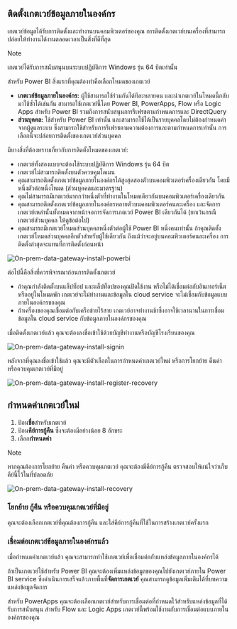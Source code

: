 ## <a name="install-the-on-premises-data-gateway"></a>ติดตั้งเกตเวย์ข้อมูลภายในองค์กร
เกตเวย์ข้อมูลได้รับการติดตั้งและทำงานบนคอมพิวเตอร์ของคุณ การติดตั้งเกตเวย์บนเครื่องที่สามารถปล่อยให้ทำงานได้งานตลอดเวลาเป็นสิ่งที่ดีที่สุด

> [!NOTE]
> เกตเวย์ได้รับการสนับสนุนบนระบบปฏิบัติการ Windows รุ่น 64 บิตเท่านั้น
> 
> 

สำหรับ Power BI สิ่งแรกที่คุณต้องทำคือเลือกโหมดของเกตเวย์

* **เกตเวย์ข้อมูลภายในองค์กร:** ผู้ใช้สามารถใช้ร่วมกันได้ทีละหลายคน และนำเกตเวย์ในโหมดนี้กลับมาใช้ซ้ำได้เช่นกัน สามารถใช้เกตเวย์นี้โดย Power BI, PowerApps, Flow หรือ Logic Apps สำหรับ Power BI รวมถึงการสนับสนุนการรีเฟรชตามกำหนดการและ DirectQuery
* **ส่วนบุคคล:** ใช้สำหรับ Power BI เท่านั้น และสามารถใช้ได้เป็นรายบุคคลโดยไม่ต้องกำหนดค่าจากผู้ดูแลระบบ ซึ่งสามารถใช้สำหรับการรีเฟรชตามความต้องการและตามกำหนดการเท่านั้น การเลือกนี้จะปล่อยการติดตั้งของเกตเวย์ส่วนบุคคล

มีบางสิ่งที่ต้องทราบเกี่ยวกับการติดตั้งโหมดของเกตเวย์:

* เกตเวย์ทั้งสองแบบจะต้องใช้ระบบปฏิบัติการ Windows รุ่น 64 บิต
* เกตเวย์ไม่สามารถติดตั้งบนตัวควบคุมโดเมน
* คุณสามารถติดตั้งเกตเวย์ข้อมูลภายในองค์กรได้สูงสุดสองตัวบนคอมพิวเตอร์เครื่องเดียวกัน โดยมีหนึ่งตัวต่อหนึ่งโหมด (ส่วนบุคคลและมาตรฐาน) 
* คุณไม่สามารถมีเกตเวย์มากกว่าหนึ่งตัวที่ทำงานในโหมดเดียวกันบนคอมพิวเตอร์เครื่องเดียวกัน
* คุณสามารถติดตั้งเกตเวย์ข้อมูลภายในองค์กรหลายตัวบนคอมพิวเตอร์คนละเครื่อง และจัดการเกตเวย์เหล่านั้นทั้งหมดจากหน้าจอการจัดการเกตเวย์ Power BI เดียวกันได้ (ยกเว้นกรณีเกตเวย์ส่วนบุคคล ให้ดูข้อต่อไป)
* คุณสามารถมีเกตเวย์โหมดส่วนบุคคลหนึ่งตัวต่อผู้ใช้ Power BI หนึ่งคนเท่านั้น ถ้าคุณติดตั้งเกตเวย์โหมดส่วนบุคคลอีกตัวสำหรับผู้ใช้เดียวกัน ถึงแม้ว่าจะอยู่บนคอมพิวเตอร์คนละเครื่อง การติดตั้งล่าสุดจะแทนที่การติดตั้งก่อนหน้า

![On-prem-data-gateway-install-powerbi](./media/gateway-onprem-install-include/on-prem-data-gateway-install-powerbi.png)

ต่อไปนี้คือสิ่งที่ควรพิจารณาก่อนการติดตั้งเกตเวย์

* ถ้าคุณกำลังติดตั้งบนแล็ปท็อป และแล็ปท็อปของคุณปิดใช้งาน หรือไม่ได้เชื่อมต่อกับอินเทอร์เน็ต หรืออยู่ในโหมดพัก เกตเวย์จะไม่ทำงานและข้อมูลใน cloud service จะไม่เชื่อมกับข้อมูลแบบภายในองค์กรของคุณ
* ถ้าเครื่องของคุณเชื่อมต่อกับเครือข่ายไร้สาย เกตเวย์อาจทำงานช้าซึ่งอาจใช้เวลานานในการเชื่อมข้อมูลใน cloud service กับข้อมูลภายในองค์กรของคุณ

เมื่อติดตั้งเกตเวย์แล้ว คุณจะต้องลงชื่อเข้าใช้ด้วยบัญชีทำงานหรือบัญชีโรงเรียนของคุณ

![On-prem-data-gateway-install-signin](./media/gateway-onprem-install-include/on-prem-data-gateway-install-signin.png)

หลังจากที่คุณลงชื่อเข้าใช้แล้ว คุณจะมีตัวเลือกในการกำหนดค่าเกตเวย์ใหม่ หรือการโยกย้าย คืนค่า หรือควบคุมเกตเวย์ที่มีอยู่

![On-prem-data-gateway-install-register-recovery](./media/gateway-onprem-install-include/on-prem-data-gateway-install-register-recovery.png)

## <a name="configure-a-new-gateway"></a>กำหนดค่าเกตเวย์ใหม่
1. ป้อน**ชื่อ**สำหรับเกตเวย์
2. ป้อน**คีย์การกู้คืน** ซึ่งจะต้องมีอย่างน้อย 8 อักขระ
3. เลือก**กำหนดค่า**

> [!NOTE]
> หากคุณต้องการโยกย้าย คืนค่า หรือควบคุมเกตเวย์ คุณจะต้องมีคีย์การกู้คืน ตรวจสอบให้แน่ใจว่าเก็บคีย์นี้ไว้ในที่ปลอดภัย
> 
> 

![On-prem-data-gateway-install-recovery](./media/gateway-onprem-install-include/on-prem-data-gateway-install-recovery.png)

### <a name="migrate-restore-or-take-over-an-existing-gateway"></a>โยกย้าย กู้คืน หรือควบคุมเกตเวย์ที่มีอยู่
คุณจะต้องเลือกเกตเวย์ที่คุณต้องการกู้คืน และใส่คีย์การกู้คืนที่ใช้ในการสร้างเกตเวย์ครั้งแรก

### <a name="on-premises-data-gateway-connected"></a>เชื่อมต่อเกตเวย์ข้อมูลภายในองค์กรแล้ว
เมื่อกำหนดค่าเกตเวย์แล้ว คุณจะสามารถทำใช้เกตเวย์เพื่อเชื่อมต่อกับแหล่งข้อมูลภายในองค์กรได้

ถ้าเป็นเกตเวย์ใช้สำหรับ Power BI คุณจะต้องเพิ่มแหล่งข้อมูลของคุณไปยังเกตเวย์ภายใน Power BI service ซึ่งดำเนินการเสร็จแล้วภายพื้นที่**จัดการเกตเวย์** คุณสามารถดูข้อมูลเพิ่มเติมได้ที่บทความแหล่งข้อมูลจัดการ

สำหรับ PowerApps คุณจะต้องเลือกเกตเวย์สำหรับการเชื่อมต่อที่กำหนดไว้สำหรับแหล่งข้อมูลที่ได้รับการสนับสนุน สำหรับ Flow และ Logic Apps เกตเวย์นี้พร้อมใช้งานกับการเชื่อมต่อแบบภายในองค์กรของคุณ

